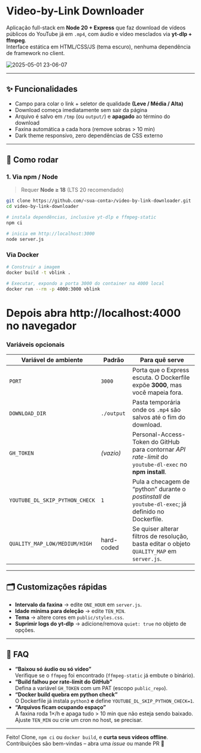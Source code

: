 # Video-by-Link Downloader  

Aplicação full-stack em **Node 20 + Express** que faz download de vídeos públicos do YouTube já em `.mp4`, com áudio e vídeo mesclados via **yt-dlp + ffmpeg**.  
Interface estática em HTML/CSS/JS (tema escuro), nenhuma dependência de framework no client.

![2025-05-01 23-06-07](https://github.com/user-attachments/assets/70447075-0d12-49ca-9a07-b228a83f31f9)



---

## ✨ Funcionalidades

* Campo para colar o link + seletor de qualidade **(Leve / Média / Alta)**  
* Download começa imediatamente sem sair da página  
* Arquivo é salvo em `/tmp` (ou `output/`) e **apagado** ao término do download  
* Faxina automática a cada hora (remove sobras > 10 min)  
* Dark theme responsivo, zero dependências de CSS externo  

---

## 🚀 Como rodar

### 1. Via **npm / Node**

> Requer **Node ≥ 18** (LTS 20 recomendado)

```bash
git clone https://github.com/<sua-conta>/video-by-link-downloader.git
cd video-by-link-downloader

# instala dependências, inclusive yt-dlp e ffmpeg-static
npm ci

# inicia em http://localhost:3000
node server.js
```

### Via **Docker**

```bash
# Construir a imagem
docker build -t vblink .

# Executar, expondo a porta 3000 do container na 4000 local
docker run --rm -p 4000:3000 vblink
```
# Depois abra http://localhost:4000 no navegador


### Variáveis opcionais

| Variável de ambiente             | Padrão         | Para quê serve                                                                    |
|----------------------------------|----------------|-----------------------------------------------------------------------------------|
| `PORT`                           | `3000`         | Porta que o Express escuta. O Dockerfile expõe **3000**, mas você mapeia fora.    |
| `DOWNLOAD_DIR`                   | `./output`     | Pasta temporária onde os `.mp4` são salvos até o fim do download.                 |
| `GH_TOKEN`                       | _(vazio)_      | Personal-Access-Token do GitHub para contornar *API rate-limit* do `youtube-dl-exec` no **npm install**. |
| `YOUTUBE_DL_SKIP_PYTHON_CHECK`   | `1`            | Pula a checagem de “python” durante o *postinstall* de `youtube-dl-exec`; já definido no Dockerfile. |
| `QUALITY_MAP_LOW/MEDIUM/HIGH`    | hard-coded     | Se quiser alterar filtros de resolução, basta editar o objeto `QUALITY_MAP` em `server.js`. |

---

## 🗂️ Customizações rápidas

* **Intervalo da faxina** → edite `ONE_HOUR` em `server.js`.  
* **Idade mínima para deleção** → edite `TEN_MIN`.  
* **Tema** → altere cores em `public/styles.css`.  
* **Suprimir logs do yt-dlp** → adicione/remova `quiet: true` no objeto de opções.

---

## 🤔 FAQ

* **“Baixou só áudio ou só vídeo”**  
  Verifique se o `ffmpeg` foi encontrado (`ffmpeg-static` já embute o binário).  
* **“Build falhou por rate-limit do GitHub”**  
  Defina a variável `GH_TOKEN` com um PAT (escopo `public_repo`).  
* **“Docker build quebra em python check”**  
  O Dockerfile já instala `python3` **e** define `YOUTUBE_DL_SKIP_PYTHON_CHECK=1`.  
* **“Arquivos ficam ocupando espaço”**  
  A faxina roda 1×/h e apaga tudo > 10 min que não esteja sendo baixado.  
  Ajuste `TEN_MIN` ou crie um cron no host, se precisar.

---

Feito! Clone, `npm ci` ou `docker build`, e **curta seus vídeos offline**.  
Contribuições são bem-vindas – abra uma _issue_ ou mande PR 🚀
